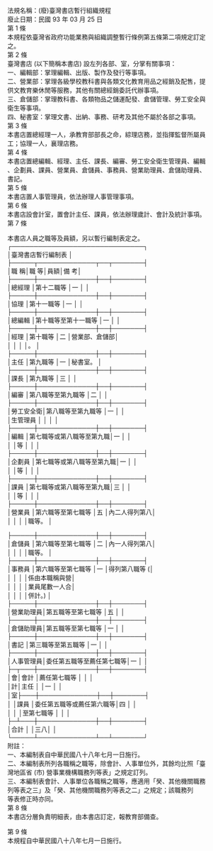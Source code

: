 法規名稱：(廢)臺灣書店暫行組織規程  
廢止日期：民國 93 年 03 月 25 日  
第 1 條  
本規程依臺灣省政府功能業務與組織調整暫行條例第五條第二項規定訂定  
之。  
第 2 條  
臺灣書店 (以下簡稱本書店) 設左列各部、室，分掌有關事項：  
一、編輯部：掌理編輯、出版、製作及發行等事項。  
二、營業部：掌理各級學校教科書與各類文化教育用品之經銷及配售，提  
供文教育樂休閒等服務，其他有關總經銷委託代辦事項。  
三、倉儲部：掌理教科書、各類物品之儲運配發、倉儲管理、勞工安全與  
衛生等事項。  
四、秘書室：掌理文書、出納、事務、研考及其他不屬於各部之事項。  
第 3 條  
本書店置總經理一人，承教育部部長之命，綜理店務，並指揮監督所屬員  
工；協理一人，襄理店務。  
第 4 條  
本書店置總編輯、經理、主任、課長、編審、勞工安全衛生管理員、編輯  
、企劃員、課員、營業員、倉儲員、事務員、營業助理員、倉儲助理員、  
書記。  
第 5 條  
本書店置人事管理員，依法辦理人事管理事項。  
第 6 條  
本書店設會計室，置會計主任、課員，依法辦理歲計、會計及統計事項。  
第 7 條  


本書店人員之職等及員額，另以暫行編制表定之。  
┌──────────────────────────────┐  
│臺灣書店暫行編制表 │  
├─────┬─────────────┬──┬───────┤  
│職 稱│職 等│員額│備 考│  
├─────┼─────────────┼──┼───────┤  
│總經理 │第十二職等 │一 │ │  
├─────┼─────────────┼──┼───────┤  
│協理 │第十一職等 │一 │ │  
├─────┼─────────────┼──┼───────┤  
│總編輯 │第十職等至第十一職等 │一 │ │  
├─────┼─────────────┼──┼───────┤  
│經理 │第十職等 │二 │營業部、倉儲部│  
│ │ │ │。 │  
├─────┼─────────────┼──┼───────┤  
│主任 │第九職等 │一 │秘書室。 │  
├─────┼─────────────┼──┼───────┤  
│課長 │第九職等 │三 │ │  
├─────┼─────────────┼──┼───────┤  
│編審 │第八職等至第九職等 │二 │ │  
├─────┼─────────────┼──┼───────┤  
│勞工安全衛│第八職等至第九職等 │一 │ │  
│生管理員 │ │ │ │  
├─────┼─────────────┼──┼───────┤  
│編輯 │第七職等或第八職等至第九職│一 │ │  
│ │等 │ │ │  
├─────┼─────────────┼──┼───────┤  
│企劃員 │第七職等或第八職等至第九職│一 │ │  
│ │等 │ │ │  
├─────┼─────────────┼──┼───────┤  
│課員 │第七職等或第八職等至第九職│三 │ │  
│ │等 │ │ │  
├─────┼─────────────┼──┼───────┤  
│營業員 │第六職等至第七職等 │五 │內二人得列第八│  
│ │ │ │職等。 │  


├─────┼─────────────┼──┼───────┤  
│倉儲員 │第六職等至第七職等 │二 │內一人得列第八│  
│ │ │ │職等。 │  
├─────┼─────────────┼──┼───────┤  
│事務員 │第六職等至第七職等 │一 │得列第八職等 (│  
│ │ │ │係由本職稱與營│  
│ │ │ │業員尾數一人合│  
│ │ │ │併計。) │  
├─────┼─────────────┼──┼───────┤  
│營業助理員│第五職等至第七職等 │五 │ │  
├─────┼─────────────┼──┼───────┤  
│倉儲助理員│第五職等至第七職等 │一 │ │  
├─────┼─────────────┼──┼───────┤  
│書記 │第三職等至第五職等 │一 │ │  
├─────┼─────────────┼──┼───────┤  
│人事管理員│委任第五職等至薦任第七職等│一 │ │  
├─┬───┼─────────────┼──┼───────┤  
│會│會計 │薦任第七職等 │ │ │  
│計│主任 │ │一 │ │  
│室├───┼─────────────┼──┼───────┤  
│ │課員 │委任第五職等或薦任第六職等│四 │ │  
│ │ │至第七職等 │ │ │  
├─┴───┼─────────────┼──┼───────┤  
│合計 │ │三八│ │  
└─────┴─────────────┴──┴───────┘  
附註：  
一、本編制表自中華民國八十八年七月一日施行。  
二、本編制表所列各職稱之職等，除會計、人事單位外，其餘均比照「臺  
灣地區省 (市) 營事業機構職務列等表」之規定訂列。  
三、本編制表會計、人事單位各職稱之職等，應適用「癸、其他機關職務  
列等表之三」及「癸、其他機關職務列等表之二」之規定；該職務列  
等表修正時亦同。  
第 8 條  
本書店分層負責明細表，由本書店訂定，報教育部備查。  


第 9 條  
本規程自中華民國八十八年七月一日施行。  


